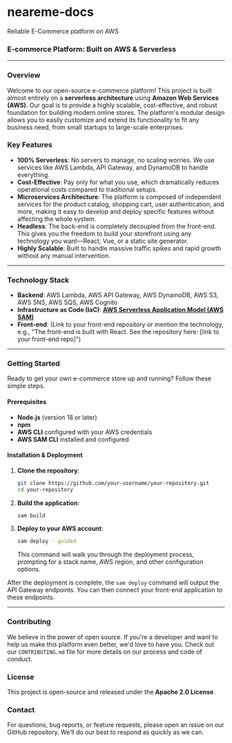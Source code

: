 # neareme-docs
Reliable E-Commerce platform on AWS


### **E-commerce Platform: Built on AWS & Serverless**

-----

### **Overview**

Welcome to our open-source e-commerce platform\! This project is built almost entirely on a **serverless architecture** using **Amazon Web Services (AWS)**. Our goal is to provide a highly scalable, cost-effective, and robust foundation for building modern online stores. The platform's modular design allows you to easily customize and extend its functionality to fit any business need, from small startups to large-scale enterprises.

### **Key Features**

  * **100% Serverless**: No servers to manage, no scaling worries. We use services like AWS Lambda, API Gateway, and DynamoDB to handle everything.
  * **Cost-Effective**: Pay only for what you use, which dramatically reduces operational costs compared to traditional setups.
  * **Microservices Architecture**: The platform is composed of independent services for the product catalog, shopping cart, user authentication, and more, making it easy to develop and deploy specific features without affecting the whole system.
  * **Headless**: The back-end is completely decoupled from the front-end. This gives you the freedom to build your storefront using any technology you want—React, Vue, or a static site generator.
  * **Highly Scalable**: Built to handle massive traffic spikes and rapid growth without any manual intervention.

-----

### **Technology Stack**

  * **Backend**: AWS Lambda, AWS API Gateway, AWS DynamoDB, AWS S3, AWS SNS, AWS SQS, AWS Cognito
  * **Infrastructure as Code (IaC)**: [**AWS Serverless Application Model (AWS SAM)**](https://aws.amazon.com/serverless/sam/)
  * **Front-end**: (Link to your front-end repository or mention the technology, e.g., "The front-end is built with React. See the repository here: [link to your front-end repo]")

-----

### **Getting Started**

Ready to get your own e-commerce store up and running? Follow these simple steps.

#### **Prerequisites**

  * **Node.js** (version 18 or later)
  * **npm**
  * **AWS CLI** configured with your AWS credentials
  * **AWS SAM CLI** installed and configured

#### **Installation & Deployment**

1.  **Clone the repository**:
    ```bash
    git clone https://github.com/your-username/your-repository.git
    cd your-repository
    ```
2.  **Build the application**:
    ```bash
    sam build
    ```
3.  **Deploy to your AWS account**:
    ```bash
    sam deploy --guided
    ```
    This command will walk you through the deployment process, prompting for a stack name, AWS region, and other configuration options.

After the deployment is complete, the `sam deploy` command will output the API Gateway endpoints. You can then connect your front-end application to these endpoints.

-----

### **Contributing**

We believe in the power of open source. If you're a developer and want to help us make this platform even better, we'd love to have you. Check out our `CONTRIBUTING.md` file for more details on our process and code of conduct.

### **License**

This project is open-source and released under the **Apache 2.0 License**.

### **Contact**

For questions, bug reports, or feature requests, please open an issue on our GitHub repository. We’ll do our best to respond as quickly as we can.
